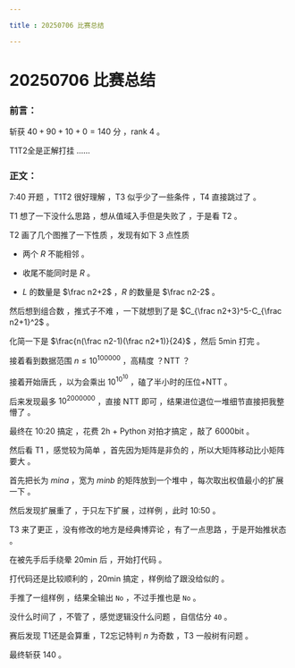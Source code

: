 ```yaml
---

title : 20250706 比赛总结

---
```


# 20250706 比赛总结

### 前言：

斩获 $40+90+10+0=140$ 分 ，rank $4$ 。

T1T2全是正解打挂 ……

### 正文：

7:40 开题 ，T1T2 很好理解 ，T3 似乎少了一些条件 ，T4 直接跳过了 。

T1 想了一下没什么思路 ，想从值域入手但是失败了 ，于是看 T2 。

T2 画了几个图推了一下性质 ，发现有如下 $3$ 点性质

- 两个 $R$ 不能相邻 。

- 收尾不能同时是 $R$ 。

- $L$ 的数量是 $\frac n2+2$ ，$R$ 的数量是 $\frac n2-2$ 。

然后想到组合数 ，推式子不难 ，一下就想到了是 $C_{\frac n2+3}^5-C_{\frac n2+1}^2$ 。

化简一下是 $\frac{n(\frac n2-1)(\frac n2+1)}{24}$ ，然后 5min 打完 。

接着看到数据范围 $n\le10^{100000}$ ，高精度 ？NTT ？

接着开始唐氏 ，以为会乘出 $10^{10^{10}}$ ，磕了半小时的压位+NTT 。

后来发现最多 $10^{2000000}$ ，直接 NTT 即可 ，结果进位退位一堆细节直接把我整懵了 。

最终在 10:20 搞定 ，花费 2h + Python 对拍才搞定 ，敲了 6000bit 。

然后看 T1 ，感觉较为简单 ，首先因为矩阵是非负的 ，所以大矩阵移动比小矩阵要大 。

首先把长为 $mina$ ，宽为 $minb$ 的矩阵放到一个堆中 ，每次取出权值最小的扩展一下 。

然后发现扩展重了 ，于只左下扩展 ，过样例 ，此时 10:50 。 

T3 来了更正 ，没有修改的地方是经典博弈论 ，有了一点思路 ，于是开始推状态 。

在被先手后手绕晕 20min 后 ，开始打代码 。

打代码还是比较顺利的 ，20min 搞定 ，样例给了跟没给似的 。

手推了一组样例 ，结果全输出 `No` ，不过手推也是 `No` 。

没什么时间了 ，不管了 ，感觉逻辑没什么问题 ，自信估分 `40` 。

赛后发现 T1还是会算重 ，T2忘记特判 $n$ 为奇数 ，T3 一般树有问题 。 

最终斩获 $140$ 。

